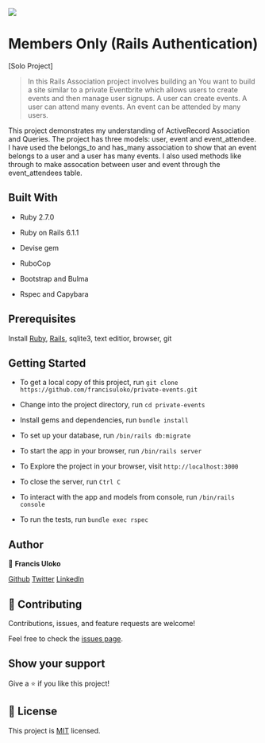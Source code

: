 ![](https://img.shields.io/badge/Microverse-blueviolet)

# Members Only (Rails Authentication)
[Solo Project]

>  In this Rails Association project involves building an You want to build a site similar to a private Eventbrite which allows users to create events and then manage user signups. A user can create events. A user can attend many events. An event can be attended by many users.

This project demonstrates my understanding of ActiveRecord Association and Queries. The project has three models: user, event and event_attendee. I have used the belongs_to and has_many association to show that an event belongs to a user and a user has many events. I also used methods like through to make assocation between user and event through the event_attendees table.


## Built With

- Ruby 2.7.0

- Ruby on Rails 6.1.1

- Devise gem

- RuboCop

- Bootstrap and Bulma

- Rspec and Capybara


## Prerequisites
Install [Ruby](https://www.theodinproject.com/courses/ruby-programming/lessons/installing-ruby-ruby-programming), [Rails](https://www.theodinproject.com/paths/full-stack-ruby-on-rails/courses/ruby-on-rails/lessons/your-first-rails-application-ruby-on-rails), sqlite3, text editior, browser, git


## Getting Started

- To get a local copy of this project, run
`git clone https://github.com/francisuloko/private-events.git`

- Change into the project directory, run
`cd private-events`

- Install gems and dependencies, run
`bundle install`

- To set up your database, run
`/bin/rails db:migrate`

- To start the app in your browser, run
`/bin/rails server`

- To Explore the project in your browser, visit
`http://localhost:3000`

- To close the server, run
`Ctrl C`

- To interact with the app and models from console, run
`/bin/rails console`

- To run the tests, run
`bundle exec rspec`


## Author

👤 **Francis Uloko**

[Github](https://github.com/francisuloko)
[Twitter](https://twitter.com/francisuloko)
[LinkedIn](https://linkedin.com/in/francisuloko)


## 🤝 Contributing

Contributions, issues, and feature requests are welcome!

Feel free to check the [issues page](https://github.com/francisuloko/private-events/issues).

## Show your support

Give a ⭐️ if you like this project!

## 📝 License

This project is [MIT](https://en.wikipedia.org/wiki/MIT_License) licensed.
